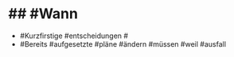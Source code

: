 # ## #Wann 

 - #Kurzfirstige #entscheidungen #
 - #Bereits #aufgesetzte #pläne #ändern #müssen #weil #ausfall 
